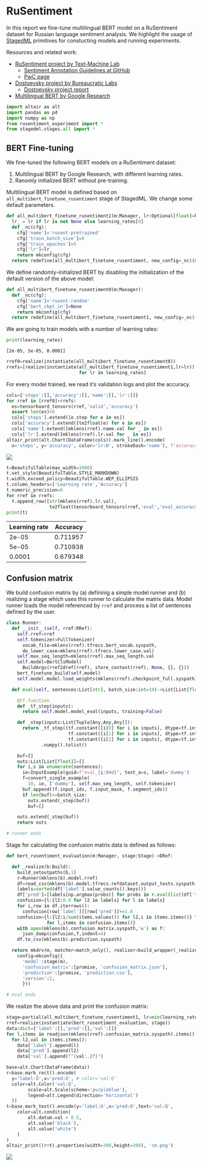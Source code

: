 # RuSentiment

In this report we fine-tune multilingual BERT model on a RuSentiment
dataset for Russian language sentiment analysis. We highlight the usage
of [StagedML](https://github.com/stagedml/stagedml) primitives for
constucting models and running experiments.

Resources and related work:

  - [RuSentiment project by Text-Machine
    Lab](http://text-machine.cs.uml.edu/projects/rusentiment/)
      - [Sentiment Annotation Guidelines at
        GitHub](https://github.com/text-machine-lab/rusentiment)
      - [PwC
        page](https://paperswithcode.com/paper/rusentiment-an-enriched-sentiment-analysis)
  - [Dostoevsky project by Bureaucratic
    Labs](https://github.com/bureaucratic-labs/dostoevsky)
      - [Dostoevsky project
        report](https://freesoft.dev/program/132766342)
  - [Multilingual BERT by Google
    Research](https://github.com/google-research/bert/blob/master/multilingual.md)

<!-- end list -->

``` python numberLines
import altair as alt
import pandas as pd
import numpy as np
from rusentiment_experiment import *
from stagedml.stages.all import *
```

## BERT Fine-tuning

We fine-tuned the following BERT models on a RuSentiment dataset:

1.  Multilingual BERT by Google Research, with different learning rates.
2.  Ranomly initialized BERT without pre-training.

Multilingual BERT model is defined based on
`all_multibert_finetune_rusentiment` stage of StagedML. We change some
default
parameters.

``` python numberLines
def all_multibert_finetune_rusentiment1(m:Manager, lr:Optional[float]=None):
  lr_ = lr if lr is not None else learning_rates[0]
  def _nc(cfg):
    cfg['name']='rusent-pretrained'
    cfg['train_batch_size']=8
    cfg['train_epoches']=5
    cfg['lr']=lr_
    return mkconfig(cfg)
  return redefine(all_multibert_finetune_rusentiment, new_config=_nc)(m) # end1
```

We define randomly-initialized BERT by disabling the initialization of
the default version of the above model:

``` python numberLines
def all_multibert_finetune_rusentiment0(m:Manager):
  def _nc(cfg):
    cfg['name']='rusent-random'
    cfg['bert_ckpt_in']=None
    return mkconfig(cfg)
  return redefine(all_multibert_finetune_rusentiment1, new_config=_nc)(m) #end0
```

We are going to train models with a number of learning rates:

``` python numberLines
print(learning_rates)
```

``` stdout
[2e-05, 5e-05, 0.0001]
```

``` python numberLines
rref0=realize(instantiate(all_multibert_finetune_rusentiment0))
rrefs=[realize(instantiate(all_multibert_finetune_rusentiment1,lr=lr)) \
                           for lr in learning_rates]
```

For every model trained, we read it’s validation logs and plot the
accuracy.

``` python numberLines
cols={'steps':[],'accuracy':[],'name':[],'lr':[]}
for rref in [rref0]+rrefs:
  es=tensorboard_tensors(rref,'valid','accuracy')
  assert len(es)>0
  cols['steps'].extend([e.step for e in es])
  cols['accuracy'].extend([te2float(e) for e in es])
  cols['name'].extend([mklens(rref).name.val for _ in es])
  cols['lr'].extend([mklens(rref).lr.val for _ in es])
altair_print(alt.Chart(DataFrame(cols)).mark_line().encode(
  x='steps', y='accuracy', color='lr:N', strokeDash='name'), f'accuracy.png')
```

![](./accuracy.png)

``` python numberLines
t=BeautifulTable(max_width=1000)
t.set_style(BeautifulTable.STYLE_MARKDOWN)
t.width_exceed_policy=BeautifulTable.WEP_ELLIPSIS
t.column_headers=['Learning rate','Accuracy']
t.numeric_precision=6
for rref in rrefs:
  t.append_row([str(mklens(rref).lr.val),
                te2float(tensorboard_tensors(rref,'eval','eval_accuracy')[-1])])
print(t)
```

| Learning rate | Accuracy |
| ------------- | -------- |
| 2e-05         | 0.711957 |
| 5e-05         | 0.710938 |
| 0.0001        | 0.679348 |

## Confusion matrix

We build confusion matrix by (a) defininig a simple model runner and (b)
realizing a stage which uses this runner to calculate the matrix data.
Model runner loads the model referenced by `rref` and process a list of
sentences defined by the user.

``` python numberLines
class Runner:
  def __init__(self, rref:RRef):
    self.rref=rref
    self.tokenizer=FullTokenizer(
      vocab_file=mklens(rref).tfrecs.bert_vocab.syspath,
      do_lower_case=mklens(rref).tfrecs.lower_case.val)
    self.max_seq_length=mklens(rref).max_seq_length.val
    self.model=BertClsModel(
      BuildArgs(rref2dref(rref), store_context(rref), None, {}, {}))
    bert_finetune_build(self.model)
    self.model.model.load_weights(mklens(rref).checkpoint_full.syspath)

  def eval(self, sentences:List[str], batch_size:int=10)->List[List[float]]:

    @tf.function
    def _tf_step(inputs):
      return self.model.model_eval(inputs, training=False)

    def _step(inputs:List[Tuple[Any,Any,Any]]):
      return _tf_step((tf.constant([i[0] for i in inputs], dtype=tf.int64),
                       tf.constant([i[1] for i in inputs], dtype=tf.int64),
                       tf.constant([i[2] for i in inputs], dtype=tf.int64)))\
             .numpy().tolist()

    buf=[]
    outs:List[List[float]]=[]
    for i,s in enumerate(sentences):
      ie=InputExample(guid=f"eval_{i:04d}", text_a=s, label='dummy')
      f=convert_single_example(
        10, ie, ['dummy'], self.max_seq_length, self.tokenizer)
      buf.append((f.input_ids, f.input_mask, f.segment_ids))
      if len(buf)>=batch_size:
        outs.extend(_step(buf))
        buf=[]

    outs.extend(_step(buf))
    return outs

# runner ends
```

Stage for calculating the confusion matrix data is defined as follows:

``` python numberLines
def bert_rusentiment_evaluation(m:Manager, stage:Stage)->DRef:

  def _realize(b:Build):
    build_setoutpaths(b,1)
    r=Runner(mklens(b).model.rref)
    df=read_csv(mklens(b).model.tfrecs.refdataset.output_tests.syspath)
    labels=sorted(df['label'].value_counts().keys())
    df['pred']=[labels[np.argmax(probs)] for probs in r.eval(list(df['text']))]
    confusion={l:{l2:0.0 for l2 in labels} for l in labels}
    for i,row in df.iterrows():
      confusion[row['label']][row['pred']]+=1.0
    confusion={l:{l2:i/sum(items.values()) for l2,i in items.items()} \
               for l,items in confusion.items()}
    with open(mklens(b).confusion_matrix.syspath,'w') as f:
      json_dump(confusion,f,indent=4)
    df.to_csv(mklens(b).prediction.syspath)

  return mkdrv(m, matcher=match_only(), realizer=build_wrapper(_realize),
    config=mkconfig({
      'model':stage(m),
      'confusion_matrix':[promise, 'confusion_matrix.json'],
      'prediction':[promise, 'prediction.csv'],
      'version':2,
      }))

# eval ends
```

We realize the above data and print the confusion
matrix:

``` python numberLines
stage=partial(all_multibert_finetune_rusentiment1, lr=min(learning_rates))
rref=realize(instantiate(bert_rusentiment_evaluation, stage))
data:dict={'label':[],'pred':[],'val':[]}
for l,items in readjson(mklens(rref).confusion_matrix.syspath).items():
  for l2,val in items.items():
    data['label'].append(l)
    data['pred'].append(l2)
    data['val'].append(f"{val:.2f}")

base=alt.Chart(DataFrame(data))
r=base.mark_rect().encode(
  y='label:O',x='pred:O', # color='val:Q'
  color=alt.Color('val:Q',
        scale=alt.Scale(scheme='purpleblue'),
        legend=alt.Legend(direction='horizontal')
  ))
t=base.mark_text().encode(y='label:O',x='pred:O',text='val:Q',
    color=alt.condition(
        alt.datum.val < 0.5,
        alt.value('black'),
        alt.value('white')
    )
)
altair_print((r+t).properties(width=300,height=300), 'cm.png')
```

![](./cm.png)
